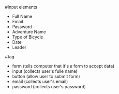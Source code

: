 #input elements
- Full Name
- Email
- Password
- Adventure Name
- Type of Bicycle
- Date
- Leader

#tag
- form (tells computer that it's a form to accept data)
- input (collects user's fulle name)
- button (allow user to submit form)
- email (collects user's email)
- password (collects user's password)

